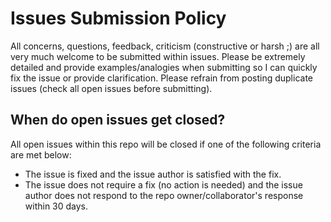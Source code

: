 # Issues Submission Policy
All concerns, questions, feedback, criticism (constructive or harsh ;) are all very much welcome to be submitted within issues. Please be extremely detailed and provide examples/analogies when submitting so I can quickly fix the issue or provide clarification. Please refrain from posting duplicate issues (check all open issues before submitting).

## When do open issues get closed?
All open issues within this repo will be closed if one of the following criteria are met below:
* The issue is fixed and the issue author is satisfied with the fix.
* The issue does not require a fix (no action is needed) and the issue author does not respond to the repo owner/collaborator's response within 30 days.
